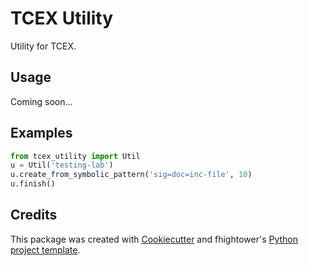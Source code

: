 # TCEX Utility

Utility for TCEX.

## Usage

Coming soon...

## Examples

```python
from tcex_utility import Util
u = Util('testing-lab')
u.create_from_symbolic_pattern('sig=doc=inc-file', 10)
u.finish()
```

## Credits

This package was created with [Cookiecutter](https://github.com/audreyr/cookiecutter) and fhightower's [Python project template](https://github.com/fhightower-templates/python-project-template).
